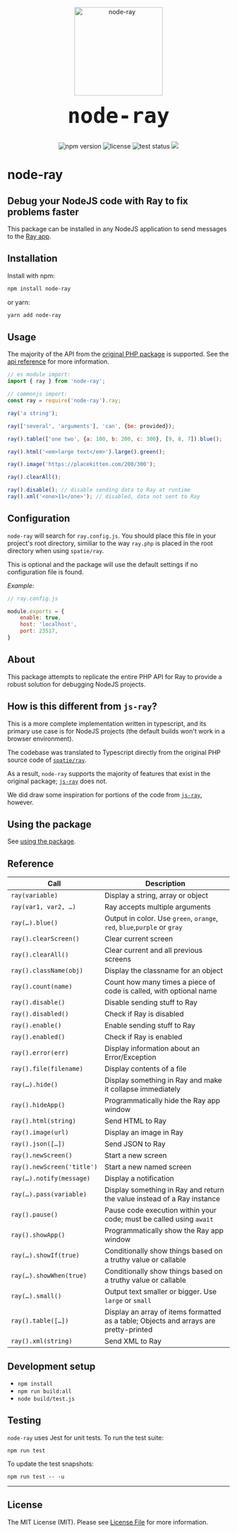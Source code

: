 <p align="center">
    <img src="https://static.permafrost.dev/images/node-ray/node-ray-logo.png" alt="node-ray" height="200" style="block">
    <br><br>
    <code style="font-size:3.0rem;"><strong>node-ray</strong></code>
    <br><br>
</p>

<p align="center">
    <img src="https://shields.io/npm/v/node-ray" alt="npm version"> <img src="https://shields.io/github/license/permafrost-dev/node-ray" alt="license"> <img src="https://github.com/permafrost-dev/node-ray/workflows/Run%20Tests/badge.svg" alt="test status"> <img src="https://codecov.io/gh/permafrost-dev/node-ray/branch/main/graph/badge.svg?token=YW2BTKSNEO"/>
</p>

# node-ray
## Debug your NodeJS code with Ray to fix problems faster

This package can be installed in any NodeJS application to send messages to the [Ray app](https://myray.app).

## Installation

Install with npm:

```bash
npm install node-ray
```

or yarn:

```bash
yarn add node-ray
```

## Usage

The majority of the API from the [original PHP package](https://github.com/spatie/ray) is supported.  See the [api reference](https://spatie.be/docs/ray/v1/usage/reference) for more information.

```js 
// es module import:
import { ray } from 'node-ray';

// commonjs import:
const ray = require('node-ray').ray;
```

```js
ray('a string');

ray(['several', 'arguments'], 'can', {be: provided});

ray().table(['one two', {a: 100, b: 200, c: 300}, [9, 8, 7]).blue();

ray().html('<em>large text</em>').large().green();

ray().image('https://placekitten.com/200/300');

ray().clearAll();

ray().disable(); // disable sending data to Ray at runtime
ray().xml('<one>11</one>'); // disabled, data not sent to Ray
```

## Configuration

`node-ray` will search for `ray.config.js`.  You should place this file in your project's root directory, similiar to the way `ray.php` is placed in the root directory when using `spatie/ray`.

This is optional and the package will use the default settings if no configuration file is found.

_Example:_

```js
// ray.config.js

module.exports = {
    enable: true,
    host: 'localhost',
    port: 23517,
}
```

## About

This package attempts to replicate the entire PHP API for Ray to provide a robust solution for debugging NodeJS projects.

## How is this different from `js-ray`?

This is a more complete implementation written in typescript, and its primary use case is for NodeJS projects (the default builds won't work in a browser environment).

The codebase was translated to Typescript directly from the original PHP source code of [`spatie/ray`](https://github.com/spatie/ray). 

As a result, `node-ray` supports the majority of features that exist in the original package; [`js-ray`](https://github.com/m1guelpf/ray-js) does not.

We did draw some inspiration for portions of the code from [`js-ray`](https://github.com/m1guelpf/ray-js), however.

## Using the package

See [using the package](docs/usage.md).

## Reference

| Call | Description |
| --- | --- |
| `ray(variable)` | Display a string, array or object |
| `ray(var1, var2, …)` | Ray accepts multiple arguments |
| `ray(…).blue()` | Output in color. Use `green`, `orange`, `red`, `blue`,`purple` or `gray` |
| `ray().clearScreen()` | Clear current screen |
| `ray().clearAll()` | Clear current and all previous screens |
| `ray().className(obj)` | Display the classname for an object |
| `ray().count(name)` | Count how many times a piece of code is called, with optional name |
| `ray().disable()` | Disable sending stuff to Ray |
| `ray().disabled()` | Check if Ray is disabled |
| `ray().enable()` | Enable sending stuff to Ray |
| `ray().enabled()` | Check if Ray is enabled |
| `ray().error(err)` | Display information about an Error/Exception |
| `ray().file(filename)` | Display contents of a file |
| `ray(…).hide()` | Display something in Ray and make it collapse immediately |
| `ray().hideApp()` | Programmatically hide the Ray app window |
| `ray().html(string)` | Send HTML to Ray | 
| `ray().image(url)` | Display an image in Ray | 
| `ray().json([…])` | Send JSON to Ray | 
| `ray().newScreen()` | Start a new screen |
| `ray().newScreen('title')` | Start a new named screen |
| `ray(…).notify(message)` | Display a notification |
| `ray(…).pass(variable)` | Display something in Ray and return the value instead of a Ray instance |
| `ray().pause()` | Pause code execution within your code; must be called using `await` |
| `ray().showApp()` | Programmatically show the Ray app window |
| `ray(…).showIf(true)` | Conditionally show things based on a truthy value or callable  |
| `ray(…).showWhen(true)` | Conditionally show things based on a truthy value or callable  |
| `ray(…).small()` | Output text smaller or bigger. Use `large` or `small`|
| `ray().table([…])` | Display an array of items formatted as a table; Objects and arrays are pretty-printed |
| `ray().xml(string)` | Send XML to Ray | 

## Development setup

- `npm install`
- `npm run build:all`
- `node build/test.js`

## Testing

`node-ray` uses Jest for unit tests.  To run the test suite:

`npm run test`

To update the test snapshots:

`npm run test -- -u`

---

## License

The MIT License (MIT). Please see [License File](LICENSE) for more information.
